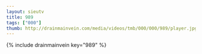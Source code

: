 ```yaml
--- 
layout: sieutv
title: 989
tags: ["000"]
thumb: http://drainmainvein.com/media/videos/tmb/000/000/989/player.jpg
---
```

{% include drainmainvein key="989" %} 
